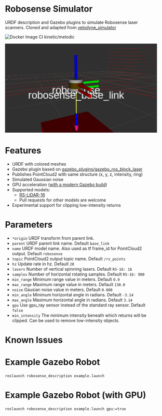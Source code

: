 # Robosense Simulator
URDF description and Gazebo plugins to simulate Robosense laser scanners. Cloned and adapted from [velodyne_simulator](https://bitbucket.org/DataspeedInc/velodyne_simulator)

![Docker Image CI kinetic/melodic](https://github.com/tomlogan501/robosense_simulator/workflows/Docker%20Image%20CI%20kinetic/melodic/badge.svg)

![rviz screenshot](img/rviz.png)

# Features
* URDF with colored meshes
* Gazebo plugin based on [gazebo_plugins/gazebo_ros_block_laser](https://github.com/ros-simulation/gazebo_ros_pkgs/blob/kinetic-devel/gazebo_plugins/src/gazebo_ros_block_laser.cpp)
* Publishes PointCloud2 with same structure (x, y, z, intensity, ring)
* Simulated Gaussian noise
* GPU acceleration ([with a modern Gazebo build](gazebo_upgrade.md))
* Supported models:
    * [RS-LiDAR-16](robosense_description/urdf/RS-16.urdf.xacro)
    * Pull requests for other models are welcome
* Experimental support for clipping low-intensity returns

# Parameters
* ```*origin``` URDF transform from parent link.
* ```parent``` URDF parent link name. Default ```base_link```
* ```name``` URDF model name. Also used as tf frame_id for PointCloud2 output. Default ```robosense```
* ```topic``` PointCloud2 output topic name. Default ```/rs_points```
* ```hz``` Update rate in hz. Default ```20```
* ```lasers``` Number of vertical spinning lasers. Default ```RS-16: 16```
* ```samples``` Number of horizontal rotating samples. Default ```RS-16: 900```
* ```min_range``` Minimum range value in meters. Default ```0.9```
* ```max_range``` Maximum range value in meters. Default ```130.0```
* ```noise``` Gausian noise value in meters. Default ```0.008```
* ```min_angle``` Minimum horizontal angle in radians. Default ```-3.14```
* ```max_angle``` Maximum horizontal angle in radians. Default ```3.14```
* ```gpu``` Use gpu_ray sensor instead of the standard ray sensor. Default ```false```
* ```min_intensity``` The minimum intensity beneath which returns will be clipped.  Can be used to remove low-intensity objects.

# Known Issues

# Example Gazebo Robot
```roslaunch robosense_description example.launch```

# Example Gazebo Robot (with GPU)
```roslaunch robosense_description example.launch gpu:=true```
